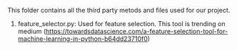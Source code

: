 This folder contains all the third party metods and files used for our project.

1) feature_selector.py: Used for feature selection. This tool is trending on medium (https://towardsdatascience.com/a-feature-selection-tool-for-machine-learning-in-python-b64dd23710f0)
 
